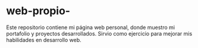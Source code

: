 # web-propio-
Este repositorio contiene mi página web personal, donde muestro mi portafolio y proyectos desarrollados. Sirvio como ejercicio para mejorar mis habilidades en desarrollo web.
